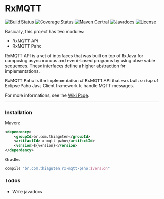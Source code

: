 # RxMQTT

[![Build Status](https://travis-ci.org/thiaguten/rx-mqtt.svg?branch=master)](https://travis-ci.org/thiaguten/rx-mqtt)
[![Coverage Status](https://coveralls.io/repos/github/thiaguten/rx-mqtt/badge.svg?branch=master)](https://coveralls.io/github/thiaguten/rx-mqtt?branch=master)
[![Maven Central](https://maven-badges.herokuapp.com/maven-central/br.com.thiaguten/rx-mqtt-paho/badge.svg)](http://search.maven.org/#search|gav|1|g:"br.com.thiaguten"%20AND%20a:"rx-mqtt-paho")
[![Javadocs](http://www.javadoc.io/badge/br.com.thiaguten/rx-mqtt-paho.svg)](http://www.javadoc.io/doc/br.com.thiaguten/rx-mqtt-paho)
[![License](https://img.shields.io/:license-apache-brightgreen.svg)](http://www.apache.org/licenses/LICENSE-2.0.txt)

Basically, this project has two modules:

 - RxMQTT API
 - RxMQTT Paho

RxMQTT API is a set of interfaces that was built on top of RxJava for composing asynchronous and event-based programs by using observable sequences. These interfaces define a higher abstraction for implementations.

RxMQTT Paho is the implementation of RxMQTT API that was built on top of Eclipse Paho Java Client framework to handle MQTT messages.

For more informations, see the [Wiki Page](https://github.com/thiaguten/rx-mqtt/wiki).

---

### Installation

Maven:

```xml
<dependency>
    <groupId>br.com.thiaguten</groupId>
    <artifactId>rx-mqtt-paho</artifactId>
    <version>${version}</version>
</dependency>
```

Gradle:

```gradle
compile "br.com.thiaguten:rx-mqtt-paho:$version"
```

### Todos

 - Write javadocs
